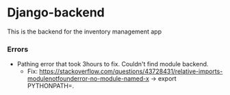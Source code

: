 # Django-backend
This is the backend for the inventory management app

### Errors
- Pathing error that took 3hours to fix. Couldn't find module backend.
  - Fix: https://stackoverflow.com/questions/43728431/relative-imports-modulenotfounderror-no-module-named-x -> export PYTHONPATH=.